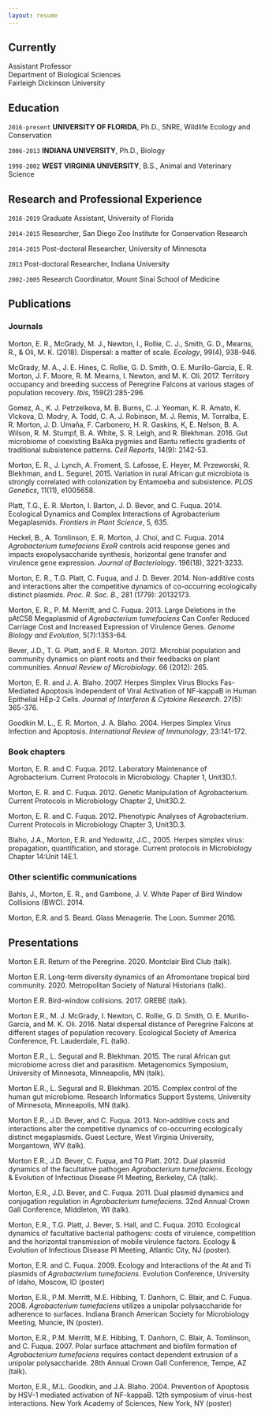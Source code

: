 ```yaml
---
layout: resume
---
```


## Currently

Assistant Professor\
Department of Biological Sciences\
Fairleigh Dickinson University

## Education

`2016-present`
__UNIVERSITY OF FLORIDA__, 
Ph.D., SNRE, Wildlife Ecology and Conservation

`2006-2013`
__INDIANA UNIVERSITY__, 
Ph.D., Biology

`1998-2002`
__WEST VIRGINIA UNIVERSITY__, 
B.S., Animal and Veterinary Science

## Research and Professional Experience

`2016-2019`
Graduate Assistant, University of Florida

`2014-2015`
Researcher, San Diego Zoo Institute for Conservation Research

`2014-2015`
Post-doctoral Researcher, University of Minnesota

`2013`
Post-doctoral Researcher, Indiana University

`2002-2005`
Research Coordinator, Mount Sinai School of Medicine

## Publications

### Journals

Morton, E. R., McGrady, M. J., Newton, I., Rollie, C. J., Smith, G. D., Mearns, R., & Oli, M. K. (2018). Dispersal: a matter of scale. *Ecology*, 99(4), 938-946.

McGrady, M. A., J. E. Hines, C. Rollie, G. D. Smith, O. E. Murillo-García, E. R. Morton, J. F. Moore, R. M. Mearns, I. Newton, and M. K. Oli. 2017. Territory occupancy and breeding success of Peregrine Falcons at various stages of population recovery. *Ibis*, 159(2):285-296.

Gomez, A., K. J. Petrzelkova, M. B. Burns, C. J. Yeoman, K. R. Amato, K. Vlckova, D. Modry, A. Todd, C. A. J. Robinson, M. J. Remis, M. Torralba, E. R. Morton, J. D. Umaña, F. Carbonero, H. R. Gaskins, K, E. Nelson, B. A. Wilson, R. M. Stumpf, B. A. White, S. R. Leigh, and R. Blekhman. 2016. Gut microbiome of coexisting BaAka pygmies and Bantu reflects gradients of traditional subsistence patterns. *Cell Reports*, 14(9): 2142-53.

Morton, E. R., J. Lynch, A. Froment, S.  Lafosse, E. Heyer, M. Przeworski, R. Blekhman, and L. Segurel, 2015. Variation in rural African gut microbiota is strongly correlated with colonization by Entamoeba and subsistence. *PLOS Genetics*, 11(11), e1005658.

Platt, T.G., E. R. Morton, I. Barton, J. D. Bever, and C. Fuqua. 2014. Ecological Dynamics and Complex Interactions of Agrobacterium Megaplasmids. *Frontiers in Plant Science*, 5, 635.

Heckel, B., A. Tomlinson, E. R. Morton, J. Choi, and C. Fuqua. 2014  *Agrobacterium tumefaciens ExoR* controls acid response genes and impacts exopolysaccharide synthesis, horizontal gene transfer and virulence gene expression. *Journal of Bacteriology*. 196(18), 3221-3233.

Morton, E. R., T.G. Platt, C. Fuqua, and J. D. Bever. 2014. Non-additive costs and interactions alter the competitive dynamics of co-occurring ecologically distinct plasmids. *Proc. R. Soc. B.*, 281 (1779): 20132173.

Morton, E. R., P. M. Merritt, and C. Fuqua. 2013. Large Deletions in the pAtC58 Megaplasmid of *Agrobacterium tumefaciens* Can Confer Reduced Carriage Cost and Increased Expression of Virulence Genes. *Genome Biology and Evolution*, 5(7):1353-64.

Bever, J.D., T. G. Platt, and E. R. Morton. 2012. Microbial population and community dynamics on plant roots and their feedbacks on plant communities. *Annual Review of Microbiology*. 66 (2012): 265.

Morton, E. R. and J. A. Blaho. 2007. Herpes Simplex Virus Blocks Fas-Mediated Apoptosis Independent of Viral Activation of NF-kappaB in Human Epithelial HEp-2 Cells. *Journal of Interferon & Cytokine Research*. 27(5): 365-376.

Goodkin M. L., E. R. Morton, J. A. Blaho. 2004. Herpes Simplex Virus Infection and Apoptosis. *International Review of Immunology*, 23:141-172.


### Book chapters

Morton, E. R. and C. Fuqua. 2012. Laboratory Maintenance of Agrobacterium. Current Protocols in Microbiology. Chapter 1, Unit3D.1. 

Morton, E. R. and C. Fuqua. 2012. Genetic Manipulation of Agrobacterium. Current Protocols in Microbiology Chapter 2, Unit3D.2.

Morton, E. R. and C. Fuqua. 2012. Phenotypic Analyses of Agrobacterium. Current Protocols in Microbiology Chapter 3, Unit3D.3.

Blaho, J.A., Morton, E.R. and Yedowitz, J.C., 2005. Herpes simplex virus: propagation, quantification, and storage. Current protocols in Microbiology Chapter 14:Unit 14E.1.

### Other scientific communications

Bahls, J., Morton, E. R., and Gambone, J. V. White Paper of Bird Window Collisions (BWC). 2014.

Morton, E.R. and S. Beard. Glass Menagerie. The Loon. Summer 2016.

## Presentations

Morton E.R. Return of the Peregrine. 2020. Montclair Bird Club (talk).

Morton E.R. Long-term diversity dynamics of an Afromontane tropical bird community. 2020. Metropolitan Society of Natural Historians (talk).

Morton E.R. Bird-window collisions. 2017. GREBE (talk).

Morton E.R., M. J. McGrady, I. Newton, C. Rollie, G. D. Smith, O. E. Murillo-García, and M. K. Oli. 2016. Natal dispersal distance of Peregrine Falcons at different stages of population recovery. Ecological Society of America Conference, Ft. Lauderdale, FL (talk).

Morton E.R., L. Segural and R. Blekhman. 2015. The rural African gut microbiome across diet and parasitism. Metagenomics Symposium, University of Minnesota, Minneapolis, MN (talk).

Morton E.R., L. Segural and R. Blekhman. 2015. Complex control of the human gut microbiome. Research Informatics Support Systems, University of Minnesota, Minneapolis, MN (talk).

Morton E.R., J.D. Bever, and C. Fuqua. 2013. Non-additive costs and interactions alter the 	competitive dynamics of co-occurring ecologically distinct megaplasmids. Guest Lecture, West Virginia University, Morgantown, WV (talk).

Morton E.R., J.D. Bever, C. Fuqua, and TG Platt.  2012.  Dual plasmid dynamics of the facultative pathogen *Agrobacterium tumefaciens*.  Ecology & Evolution of Infectious Disease PI Meeting, Berkeley, CA (talk).

Morton, E.R., J.D. Bever, and C. Fuqua. 2011.  Dual plasmid dynamics and conjugation regulation in *Agrobacterium tumefaciens*. 32nd Annual Crown Gall Conference, Middleton, WI (talk).

Morton, E.R., T.G. Platt, J. Bever, S. Hall, and C. Fuqua. 2010. Ecological dynamics of facultative bacterial pathogens: costs of virulence, competition and the horizontal transmission of mobile virulence factors. Ecology & Evolution of Infectious Disease PI Meeting, Atlantic City, NJ (poster).

Morton, E.R. and C. Fuqua. 2009. Ecology and Interactions of the At and Ti plasmids of *Agrobacterium tumefaciens*. Evolution Conference, University of Idaho, Moscow, ID (poster)

Morton, E.R., P.M. Merritt, M.E. Hibbing, T. Danhorn, C. Blair, and C. Fuqua. 2008. *Agrobacterium tumefaciens* utilizes a unipolar polysaccharide for adherence to surfaces.  Indiana Branch American Society for Microbiology Meeting, Muncie, IN (poster).

Morton, E.R., P.M. Merritt, M.E. Hibbing, T. Danhorn, C. Blair, A. Tomlinson, and C. Fuqua. 2007. Polar surface attachment and biofilm formation of *Agrobacterium tumefaciens* requires contact dependent extrusion of a unipolar polysaccharide.  28th Annual Crown Gall Conference, Tempe, AZ (talk).

Morton, E.R., M.L. Goodkin, and J.A. Blaho. 2004. Prevention of Apoptosis by HSV-1 mediated activation of NF-kappaB. 12th symposium of virus-host interactions. New York Academy of Sciences, New York, NY (poster) 


<!-- ### Footer

Last updated: November 2020 -->


